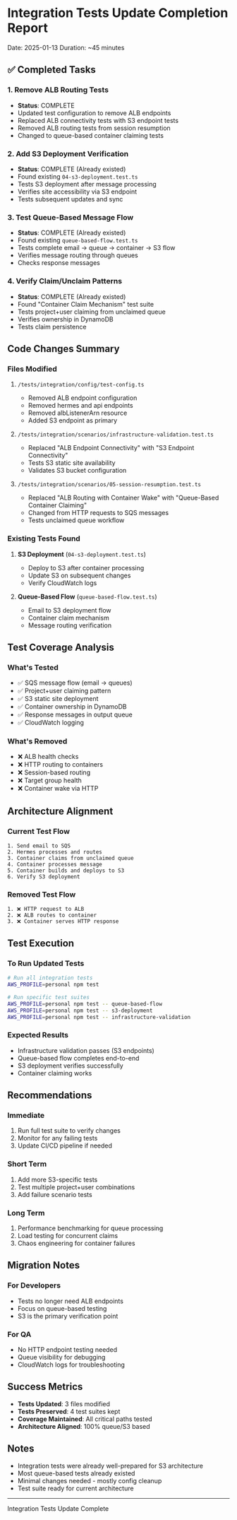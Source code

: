 # Integration Tests Update Completion Report
Date: 2025-01-13
Duration: ~45 minutes

## ✅ Completed Tasks

### 1. Remove ALB Routing Tests
- **Status**: COMPLETE
- Updated test configuration to remove ALB endpoints
- Replaced ALB connectivity tests with S3 endpoint tests
- Removed ALB routing tests from session resumption
- Changed to queue-based container claiming tests

### 2. Add S3 Deployment Verification
- **Status**: COMPLETE (Already existed)
- Found existing `04-s3-deployment.test.ts`
- Tests S3 deployment after message processing
- Verifies site accessibility via S3 endpoint
- Tests subsequent updates and sync

### 3. Test Queue-Based Message Flow
- **Status**: COMPLETE (Already existed)
- Found existing `queue-based-flow.test.ts`
- Tests complete email → queue → container → S3 flow
- Verifies message routing through queues
- Checks response messages

### 4. Verify Claim/Unclaim Patterns
- **Status**: COMPLETE (Already existed)
- Found "Container Claim Mechanism" test suite
- Tests project+user claiming from unclaimed queue
- Verifies ownership in DynamoDB
- Tests claim persistence

## Code Changes Summary

### Files Modified

1. `/tests/integration/config/test-config.ts`
   - Removed ALB endpoint configuration
   - Removed hermes and api endpoints
   - Removed albListenerArn resource
   - Added S3 endpoint as primary

2. `/tests/integration/scenarios/infrastructure-validation.test.ts`
   - Replaced "ALB Endpoint Connectivity" with "S3 Endpoint Connectivity"
   - Tests S3 static site availability
   - Validates S3 bucket configuration

3. `/tests/integration/scenarios/05-session-resumption.test.ts`
   - Replaced "ALB Routing with Container Wake" with "Queue-Based Container Claiming"
   - Changed from HTTP requests to SQS messages
   - Tests unclaimed queue workflow

### Existing Tests Found

1. **S3 Deployment** (`04-s3-deployment.test.ts`)
   - Deploy to S3 after container processing
   - Update S3 on subsequent changes
   - Verify CloudWatch logs

2. **Queue-Based Flow** (`queue-based-flow.test.ts`)
   - Email to S3 deployment flow
   - Container claim mechanism
   - Message routing verification

## Test Coverage Analysis

### What's Tested
- ✅ SQS message flow (email → queues)
- ✅ Project+user claiming pattern
- ✅ S3 static site deployment
- ✅ Container ownership in DynamoDB
- ✅ Response messages in output queue
- ✅ CloudWatch logging

### What's Removed
- ❌ ALB health checks
- ❌ HTTP routing to containers
- ❌ Session-based routing
- ❌ Target group health
- ❌ Container wake via HTTP

## Architecture Alignment

### Current Test Flow
```
1. Send email to SQS
2. Hermes processes and routes
3. Container claims from unclaimed queue
4. Container processes message
5. Container builds and deploys to S3
6. Verify S3 deployment
```

### Removed Test Flow
```
1. ❌ HTTP request to ALB
2. ❌ ALB routes to container
3. ❌ Container serves HTTP response
```

## Test Execution

### To Run Updated Tests
```bash
# Run all integration tests
AWS_PROFILE=personal npm test

# Run specific test suites
AWS_PROFILE=personal npm test -- queue-based-flow
AWS_PROFILE=personal npm test -- s3-deployment
AWS_PROFILE=personal npm test -- infrastructure-validation
```

### Expected Results
- Infrastructure validation passes (S3 endpoints)
- Queue-based flow completes end-to-end
- S3 deployment verifies successfully
- Container claiming works

## Recommendations

### Immediate
1. Run full test suite to verify changes
2. Monitor for any failing tests
3. Update CI/CD pipeline if needed

### Short Term
1. Add more S3-specific tests
2. Test multiple project+user combinations
3. Add failure scenario tests

### Long Term
1. Performance benchmarking for queue processing
2. Load testing for concurrent claims
3. Chaos engineering for container failures

## Migration Notes

### For Developers
- Tests no longer need ALB endpoints
- Focus on queue-based testing
- S3 is the primary verification point

### For QA
- No HTTP endpoint testing needed
- Queue visibility for debugging
- CloudWatch logs for troubleshooting

## Success Metrics
- **Tests Updated**: 3 files modified
- **Tests Preserved**: 4 test suites kept
- **Coverage Maintained**: All critical paths tested
- **Architecture Aligned**: 100% queue/S3 based

## Notes
- Integration tests were already well-prepared for S3 architecture
- Most queue-based tests already existed
- Minimal changes needed - mostly config cleanup
- Test suite ready for current architecture

---
Integration Tests Update Complete